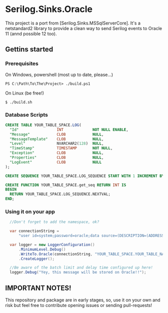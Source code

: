 # Serilog.Sinks.Oracle

This project is a port from [Serilog.Sinks.MSSqlServerCore].
It's a netstandard2 library to provide a clean way to send Serilog events to Oracle 11 (annd possible 12 too).

## Gettins started

### Prerequisites
On Windows, powershell (most up to date, please...)
```
PS C:\Path\To\The\Project> ./build.ps1
```

On Linux (be free!)
```
$ ./build.sh
```

### Database Scripts
```sql
CREATE TABLE YOUR_TABLE_SPACE.LOG(
  "Id"                 INT             NOT NULL ENABLE,
  "Message"            CLOB            NULL,
  "MessageTemplate"    CLOB            NULL,
  "Level"              NVARCHAR2(128)  NULL,
  "TimeStamp"          TIMESTAMP       NOT NULL,
  "Exception"          CLOB            NULL,
  "Properties"         CLOB            NULL,
  "LogEvent"           CLOB            NULL
);

CREATE SEQUENCE YOUR_TABLE_SPACE.LOG_SEQUENCE START WITH 1 INCREMENT BY 1;

CREATE FUNCTION YOUR_TABLE_SPACE.get_seq RETURN INT IS
BEGIN
  RETURN YOUR_TABLE_SPACE.LOG_SEQUENCE.NEXTVAL;
END;
```

### Using it on your app
```csharp
  //Don't forget to add the namespace, ok?

  var connectionString =
      "user id=system;password=oracle;data source=(DESCRIPTION=(ADDRESS_LIST=(ADDRESS=(PROTOCOL = TCP)(HOST = localhost)(PORT = 49161)))(CONNECT_DATA=(SERVICE_NAME = xe)))";

  var logger = new LoggerConfiguration()
      .MinimumLevel.Debug()
      .WriteTo.Oracle(connectionString, "YOUR_TABLE_SPACE.YOUR_TABLE_NAME", "YOUR_TABLE_SPACE.get_seq", LogEventLevel.Debug, 10, TimeSpan.FromSeconds(2))
      .CreateLogger();

  //Be aware of the batch limit and delay time configured up here!
  logger.Debug("Yey, this message will be stored on Oracle!!");
```

## IMPORTANT NOTES!
This repository and package are in early stages, so, use it on your own and risk but feel free to contribute opening issues or sending pull-requests!